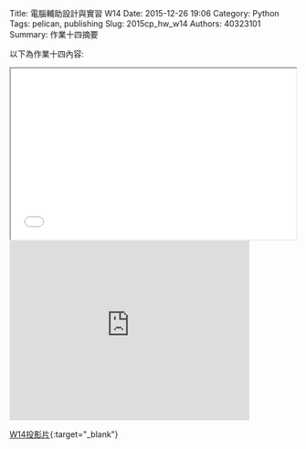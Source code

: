 Title: 電腦輔助設計與實習  W14
Date: 2015-12-26 19:06
Category: Python
Tags: pelican, publishing
Slug: 2015cp_hw_w14
Authors: 40323101
Summary: 作業十四摘要

以下為作業十四內容:

<iframe src="40323101_cp_w14.html" width="500" height="300"></iframe>
<iframe width="420" height="315" src="https://www.youtube.com/embed/ILBimz5-X7c" frameborder="0" allowfullscreen></iframe>

[W14投影片](40323101_cp_w14.html){:target="_blank"}




